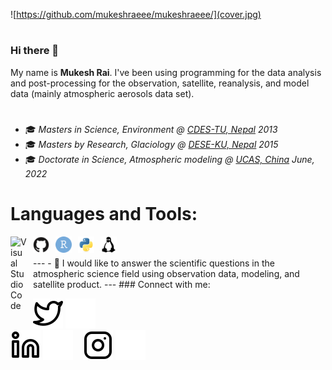 ![https://github.com/mukeshraeee/mukeshraeee/](cover.jpg)
#
### Hi there 👋
My name is **Mukesh Rai**. I've been using programming for the data analysis and post-processing for the observation, satellite, reanalysis, and model data (mainly atmospheric aerosols data set).
#
- 🎓 *Masters in Science, Environment @ [CDES-TU, Nepal](http://www.cdes.edu.np/) 2013*
- 🎓 *Masters by Research, Glaciology @ [DESE-KU, Nepal](https://ese.ku.edu.np/) 2015*
- 🎓 *Doctorate in Science, Atmospheric modeling @ [UCAS, China](https://ic-en.ucas.ac.cn/) June, 2022*
# Languages and Tools:

<img align="left" alt="Visual Studio Code" width="26px" src="https://cdn.jsdelivr.net/gh/devicons/devicon/icons/vscode/vscode-original.svg" style="padding-right:10px;" />
<img align="left" alt="GitHub" width="26px" src="https://github.com/devicons/devicon/blob/master/icons/github/github-original.svg" style="padding-right:10px;" />
<img align="left" alt="R" width="26px" src="https://github.com/devicons/devicon/blob/master/icons/rstudio/rstudio-original.svg", style="padding-right:10px;" />
<img align="left" alt="Python" width="26px" src="https://github.com/devicons/devicon/blob/master/icons/python/python-original.svg", style="padding-right:10px;" />
<img align="left" alt="Linux" width="26px" src="https://github.com/devicons/devicon/blob/master/icons/linux/linux-plain.svg", style="padding-right:10px;" />

<br />
<br />
---
- 🔭 I would like to answer the scientific questions in the atmospheric science field using observation data, modeling, and satellite product.
---               
### Connect with me:

[![website](https://github.com/mukeshraeee/mukeshraeee/blob/main/img/twitter-light.svg)](https://twitter.com/MukeshRaee#gh-light-mode-only)
[![website](https://github.com/mukeshraeee/mukeshraeee/blob/main/img/twitter-dark.svg)](https://twitter.com/MukeshRaee#gh-dark-mode-only)
&nbsp;&nbsp;                       
[![website](https://github.com/mukeshraeee/mukeshraeee/blob/main/img/linkedin-light.svg)](https://www.linkedin.com/in/mukesh-rai-5b5b3b85#gh-light-mode-only)
[![website](https://github.com/mukeshraeee/mukeshraeee/blob/main/img/linkedin-dark.svg)](https://www.linkedin.com/in/mukesh-rai-5b5b3b85#gh-dark-mode-only)
&nbsp;&nbsp;
[![website](https://github.com/mukeshraeee/mukeshraeee/blob/main/img/instagram-light.svg)](https://www.instagram.com/mukesh_raee/#gh-light-mode-only)
[![website](https://github.com/mukeshraeee/mukeshraeee/blob/main/img/instagram-dark.svg)](https://www.instagram.com/mukesh_raee/#gh-dark-mode-only)

